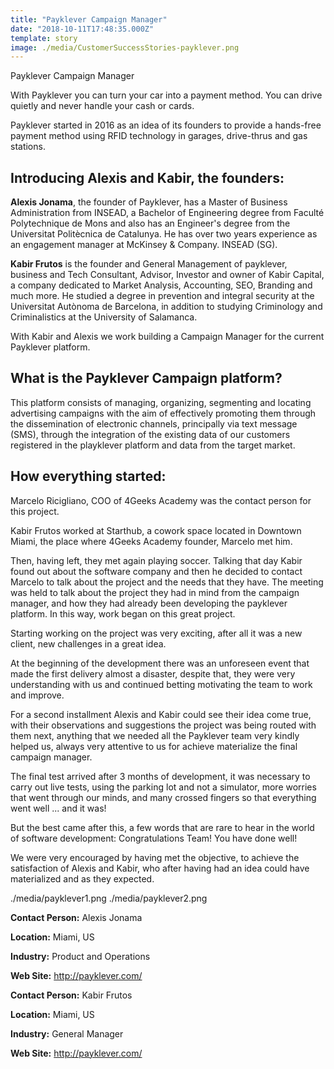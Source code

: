 ```yaml
---
title: "Payklever Campaign Manager"
date: "2018-10-11T17:48:35.000Z"
template: story
image: ./media/CustomerSuccessStories-payklever.png
---
```


<title-2 align="centered">Payklever Campaign Manager</title-2>
 

With Payklever you can turn your car into a payment method. You can drive quietly and never handle your cash or cards.

Payklever started in 2016 as an idea of its founders to provide a hands-free payment method using RFID technology in garages, drive-thrus and gas stations.

 
## Introducing Alexis and Kabir, the founders:


**Alexis Jonama**, the founder of Payklever, has a Master of Business Administration from INSEAD, a Bachelor of Engineering degree from Faculté Polytechnique de Mons and also has an Engineer's degree from the Universitat Politècnica de Catalunya. He has over two years experience as an engagement manager at McKinsey & Company.
INSEAD (SG).

**Kabir Frutos** is the founder and General Management of payklever, business and Tech Consultant, Advisor, Investor and owner of Kabir Capital, a company dedicated to Market Analysis, Accounting, SEO, Branding and much more.
He studied a degree in prevention and integral security at the Universitat Autònoma de Barcelona, in addition to studying Criminology and Criminalistics at the University of Salamanca.


With Kabir and Alexis we work building a Campaign Manager for the current Payklever platform.


## What is the Payklever Campaign platform?
This platform consists of managing, organizing, segmenting and locating advertising campaigns with the aim of effectively promoting them through the dissemination of electronic channels, principally via text message (SMS), through the integration of the existing data of our customers registered in the playklever platform and data from the target market.


## How everything started:

Marcelo Ricigliano, COO of 4Geeks Academy was the contact person for this project.

Kabir Frutos worked at Starthub, a cowork space located in Downtown Miami, the place where 4Geeks Academy founder, Marcelo met him.

Then, having left, they met again playing soccer.  Talking that day Kabir found out about the software company and then he decided to contact Marcelo to talk about the project and the needs that they have. The meeting was held to talk about the project they had in mind from the campaign manager, and how they had already been developing the payklever platform. In this way, work began on this great project.
 
Starting working on the project was very exciting, after all it was a new client, new challenges in a great idea.

At the beginning of the development there was an unforeseen event that made the first delivery almost a disaster, despite that, they were very understanding with us and continued betting motivating the team to work and improve. 

For a second installment Alexis and Kabir could see their idea come true, with their observations and suggestions the project was being routed with them next, anything that we needed all the Payklever team very kindly helped us, always very attentive to us for achieve materialize the final campaign manager.

The final test arrived after 3 months of development, it was necessary to carry out live tests, using the parking lot and not a simulator, more worries that went through our minds, and many crossed fingers so that everything went well ... and it was! 

But the best came after this, a few words that are rare to hear in the world of software development: Congratulations Team! You have done well! 

We were very encouraged by having met the objective, to achieve the satisfaction of Alexis and Kabir, who after having had an idea could have materialized and as they expected.

<carousel folder='customer-success-stories'>
./media/payklever1.png
./media/payklever2.png
</carousel>

<br/>

**Contact Person:** Alexis Jonama

**Location:** Miami, US

**Industry:** Product and Operations

**Web Site:** http://payklever.com/


**Contact Person:** Kabir Frutos

**Location:** Miami, US

**Industry:** General Manager

**Web Site:** http://payklever.com/
